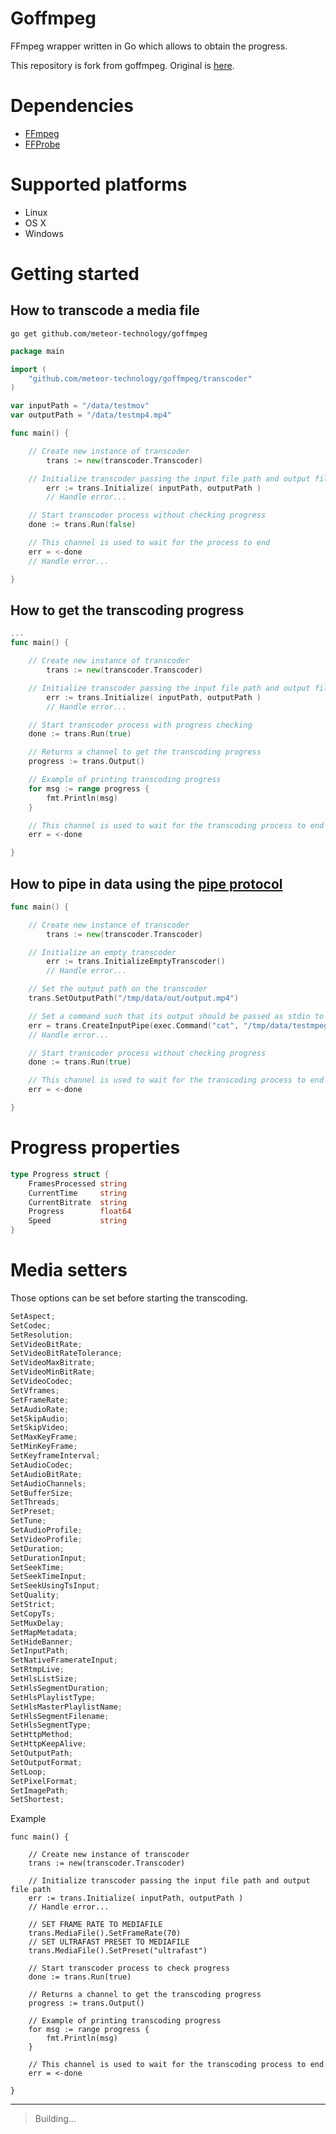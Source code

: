 ﻿# Goffmpeg

FFmpeg wrapper written in Go which allows to obtain the progress.

This repository is fork from goffmpeg. Original is [here](https://github.com/xfrr/goffmpeg).

# Dependencies

- [FFmpeg](https://www.ffmpeg.org/)
- [FFProbe](https://www.ffmpeg.org/ffprobe.html)

# Supported platforms

- Linux
- OS X
- Windows

# Getting started

## How to transcode a media file

```shell
go get github.com/meteor-technology/goffmpeg
```

```go
package main

import (
    "github.com/meteor-technology/goffmpeg/transcoder"
)

var inputPath = "/data/testmov"
var outputPath = "/data/testmp4.mp4"

func main() {

	// Create new instance of transcoder
    	trans := new(transcoder.Transcoder)

	// Initialize transcoder passing the input file path and output file path
    	err := trans.Initialize( inputPath, outputPath )
    	// Handle error...

	// Start transcoder process without checking progress
	done := trans.Run(false)

	// This channel is used to wait for the process to end
	err = <-done
	// Handle error...

}
```

## How to get the transcoding progress

```go
...
func main() {

	// Create new instance of transcoder
    	trans := new(transcoder.Transcoder)

	// Initialize transcoder passing the input file path and output file path
    	err := trans.Initialize( inputPath, outputPath )
    	// Handle error...

	// Start transcoder process with progress checking
	done := trans.Run(true)

	// Returns a channel to get the transcoding progress
	progress := trans.Output()

	// Example of printing transcoding progress
	for msg := range progress {
		fmt.Println(msg)
	}

	// This channel is used to wait for the transcoding process to end
	err = <-done

}
```

## How to pipe in data using the [pipe protocol](https://ffmpeg.org/ffmpeg-protocols.html#pipe)

```go
func main() {

	// Create new instance of transcoder
    	trans := new(transcoder.Transcoder)

	// Initialize an empty transcoder
    	err := trans.InitializeEmptyTranscoder()
    	// Handle error...

	// Set the output path on the transcoder
	trans.SetOutputPath("/tmp/data/out/output.mp4")

	// Set a command such that its output should be passed as stdin to ffmpeg
	err = trans.CreateInputPipe(exec.Command("cat", "/tmp/data/testmpeg"))
	// Handle error...

	// Start transcoder process without checking progress
	done := trans.Run(true)

	// This channel is used to wait for the transcoding process to end
	err = <-done

}
```

# Progress properties

```go
type Progress struct {
	FramesProcessed string
	CurrentTime     string
	CurrentBitrate  string
	Progress        float64
	Speed           string
}
```

# Media setters

Those options can be set before starting the transcoding.

```js
SetAspect;
SetCodec;
SetResolution;
SetVideoBitRate;
SetVideoBitRateTolerance;
SetVideoMaxBitrate;
SetVideoMinBitRate;
SetVideoCodec;
SetVframes;
SetFrameRate;
SetAudioRate;
SetSkipAudio;
SetSkipVideo;
SetMaxKeyFrame;
SetMinKeyFrame;
SetKeyframeInterval;
SetAudioCodec;
SetAudioBitRate;
SetAudioChannels;
SetBufferSize;
SetThreads;
SetPreset;
SetTune;
SetAudioProfile;
SetVideoProfile;
SetDuration;
SetDurationInput;
SetSeekTime;
SetSeekTimeInput;
SetSeekUsingTsInput;
SetQuality;
SetStrict;
SetCopyTs;
SetMuxDelay;
SetMapMetadata;
SetHideBanner;
SetInputPath;
SetNativeFramerateInput;
SetRtmpLive;
SetHlsListSize;
SetHlsSegmentDuration;
SetHlsPlaylistType;
SetHlsMasterPlaylistName;
SetHlsSegmentFilename;
SetHlsSegmentType;
SetHttpMethod;
SetHttpKeepAlive;
SetOutputPath;
SetOutputFormat;
SetLoop;
SetPixelFormat;
SetImagePath;
SetShortest;
```

Example

```golang
func main() {

	// Create new instance of transcoder
	trans := new(transcoder.Transcoder)

	// Initialize transcoder passing the input file path and output file path
	err := trans.Initialize( inputPath, outputPath )
	// Handle error...

	// SET FRAME RATE TO MEDIAFILE
	trans.MediaFile().SetFrameRate(70)
	// SET ULTRAFAST PRESET TO MEDIAFILE
	trans.MediaFile().SetPreset("ultrafast")

	// Start transcoder process to check progress
	done := trans.Run(true)

	// Returns a channel to get the transcoding progress
	progress := trans.Output()

	// Example of printing transcoding progress
	for msg := range progress {
		fmt.Println(msg)
	}

	// This channel is used to wait for the transcoding process to end
	err = <-done

}
```

---

> Building...
